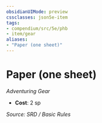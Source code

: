 ```yaml
---
obsidianUIMode: preview
cssclasses: json5e-item
tags:
- compendium/src/5e/phb
- item/gear
aliases: 
- "Paper (one sheet)"
---
```

# Paper (one sheet)
*Adventuring Gear*  

- **Cost**: 2 sp

*Source: SRD / Basic Rules*
